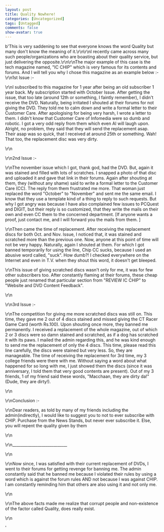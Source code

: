 ```yaml
---
layout: post
title: Quality Nowhere!
categories: [Uncategorized]
tags: [Untagged]
comments: false
show-avatar: true
---
```


b'This is very saddening to see that everyone knows the word Quality but many don\'t know the meaning of it.\r\n\r\nI recently came across many such people/organizations who are boasting about their quality service, but just delivering the opposite.\r\n\r\nThe major example of this case is the tech magazine named, "IC CHIP" which is very famous for its contents and forums. And I will tell you why I chose this magazine as an example below :-\r\n1st Issue :-

\r\nI subscribed to this magazine for 1 year after being an old subscriber 1 year back. My subscription started with October Issue. After getting the issue, that too late (around 12th or something, I faintly remember), I didn\'t receive the DVD. Naturally, being irritated I shouted at their forums for not giving the DVD. They told me to calm down and write a formal letter to their Customer Care. After apologising for being very harsh, I wrote a letter to them. I didn\'t know that Customer Care of Infomedia were so dumb and robotic. I got a very odd reply from them which even AI will laugh upon. Alright, no problem, they said that they will send the replacement asap. Their asap was so quick, that I received at around 25th or something. Wah! That too, the replacement disc was very dirty.

\r\n 

\r\n2nd Issue :-

\r\nThe november issue which I got, thank god, had the DVD. But, again it was stained and filled with lots of scratches. I snapped a photo of that disc and uploaded it and gave that link in their forums. Again after shouting at them, they (without any shame) said to write a formal letter to the Customer Care (CC). The reply from them frustrated me more. That woman just replaced the word "October" to "November" and sent me the same email. I know that they use a template kind of a thing to reply to such requests. But why I got angry was because I have also complained few issues to PCQuest and DIGIT, but their reply is so customized, that they write the mails on their own and even CC them to the concerned department. [If anyone wants a proof, just contact me, and I will forward you the mails from them. ]

\r\nThen came the time of replacement. After receiving the replacement discs for both Oct. and Nov. Issue, I noticed that, it was stained and scratched more than the previous one. Now, anyone at this point of time will not be very happy. Naturally, again I shouted at them. For which I got banned temporarily for using the line, Chip CC sucks, because I used an abusive word called, "suck". How dumb?! I checked everywhere on the Internet and even in T.V. when they shout this word, it doesn\'t get bleeped.

\r\nThis issue of giving scratched discs wasn\'t only for me, it was for few other subscribers too. After constantly flaming at their forums, these cheap people just renamed that particular section from "REVIEW IC CHIP" to "Website and DVD Content Feedback".

\r\n 

\r\n3rd Issue :-

\r\nThe competition for giving me more scratched discs was still on. This time, they gave me 2 out of 4 discs stained and missed giving the CT Racer Game Card (worth Rs.100). Upon shouting once more, they banned me permanently. I received a replacement of the whole magazine, out of which 2 or 3 discs were so damn stained and scratched, as if a dog has scratched it with its paws. I mailed the admin regarding this, and he was kind enough to send me the replacement of only the 4 discs. This time, please read this line carefully, the discs were stained but very less. So, they are manageable. The time of receiving the replacement for 3rd time, my 3 college friends were there with me. Without saying a word about what happened for so long with me, I just showed them the discs (since it was anniversary, I told them that very good contents are present). Out of my 3 friends, 1 of my friend said these words, "Macchaan, they are dirty da!" (Dude, they are dirty!).

\r\n 

\r\nConclusion :-

\r\nDear readers, as told by many of my friends including the admin(indirectly), I would like to suggest you to not to ever subscribe with CHIP. Purchase from the News Stands, but never ever subscribe it. Else, you will repent the quality given by them

\r\n 

\r\n\_\_\_\_\_\_\_\_\_\_\_\_\_\_\_\_\_\_\_\_\_\_\_\_\_\_\_\_

\r\n 

\r\nNow since, I was satisfied with their current replacement of DVDs, I went to their forums for getting revenge for banning me. The admin constantly said that he banned me because I violated their rules by using a word which is against the forum rules AND not because I was against CHIP. I am constantly reminding him that others are also using it and not only me.

\r\n 

\r\nThe above facts made me realize that corrupt people and non-existence of the factor called Quality, does really exist.

\r\n 

'